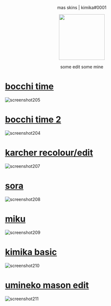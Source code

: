<p align="center"> mas skins | kimika#0001
<p align="center">
<a href="https://osu.ppy.sh/users/21821366">
  <img src="https://a.ppy.sh/21821366?1669712909.jpeg"  
       width="150"
       height="150"></a>
<p align="center"> some edit some mine

# [bocchi time](https://subahibi.s-ul.eu/R3oIJKNH)
![screenshot205](https://user-images.githubusercontent.com/115696505/205909438-4f68caad-8698-4aa6-8131-53643b455e92.jpg)

# [bocchi time 2](https://subahibi.s-ul.eu/QtmX3kuD)
![screenshot204](https://user-images.githubusercontent.com/115696505/205910592-41ce4ad2-a605-468a-b805-1d10120e9cb7.jpg)

# [karcher recolour/edit](https://subahibi.s-ul.eu/YVt9IM1d)
![screenshot207](https://user-images.githubusercontent.com/115696505/205911813-82eae1c0-3bc7-4434-bd87-a3aa411b5fa5.jpg)

# [sora](https://subahibi.s-ul.eu/mB3FI42L)
![screenshot208](https://user-images.githubusercontent.com/115696505/205917038-0b9dc322-f82d-4ac1-acd1-39d8ac5c6234.jpg)

# [miku](https://subahibi.s-ul.eu/OJO75yKw)
![screenshot209](https://user-images.githubusercontent.com/115696505/205918542-d84f1b66-518d-40a0-802e-e041c174ca3e.jpg)

# [kimika basic](https://subahibi.s-ul.eu/5pseQMG8)
![screenshot210](https://user-images.githubusercontent.com/115696505/206012100-c5d16ee2-5edc-43a7-8a6f-64f714b22e3c.jpg)

# [umineko mason edit](https://subahibi.s-ul.eu/fqlDNEVg)
![screenshot211](https://user-images.githubusercontent.com/115696505/206013977-2adced76-7607-475a-8ca8-1735968bce7b.jpg)


